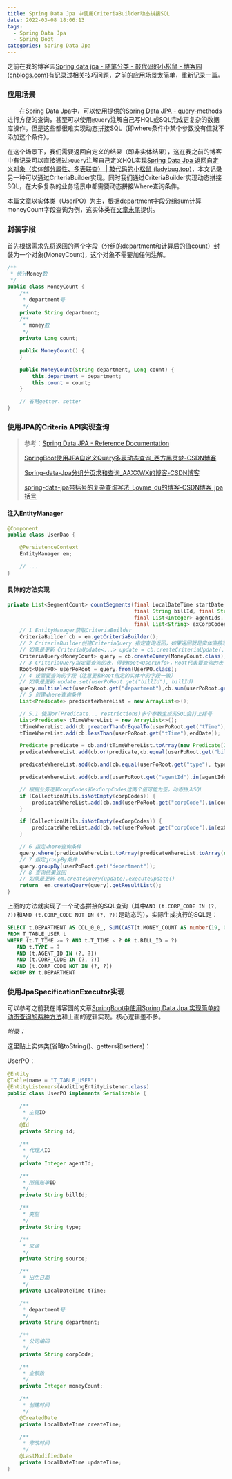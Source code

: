 ```yaml
---
title: Spring Data Jpa 中使用CriteriaBuilder动态拼接SQL
date: 2022-03-08 18:06:13
tags:
  - Spring Data Jpa
  - Spring Boot
categories: Spring Data Jpa
---
```


之前在我的博客园[Spring data jpa - 随笔分类 - 敲代码的小松鼠 - 博客园 (cnblogs.com)](https://www.cnblogs.com/hyyq/category/1015791.html)有记录过相关技巧问题，之前的应用场景太简单，重新记录一篇。

### 应用场景

&emsp;&emsp;在Spring Data Jpa中，可以使用提供的[Spring Data JPA - query-methods](https://docs.spring.io/spring-data/jpa/docs/current/reference/html/#jpa.query-methods)进行方便的查询，甚至可以使用`@Query`注解自己写HQL或SQL完成更复杂的数据库操作。但是这些都很难实现动态拼接SQL（即where条件中某个参数没有值就不添加这个条件）。<!--more-->

在这个场景下，我们需要返回自定义的结果（即非实体结果），这在我之前的博客中有记录可以直接通过`@Query`注解自己定义HQL实现[Spring Data Jpa 返回自定义对象（实体部分属性、多表联查） | 敲代码的小松鼠 (ladybug.top)](https://ladybug.top/Spring/spring-data-jpa-return-custom-objects.html)，本文记录另一种可以通过CriteriaBuilder实现。同时我们通过CriteriaBuilder实现动态拼接SQL，在大多复杂的业务场景中都需要动态拼接Where查询条件。

本篇文章以实体类（UserPO）为主，根据department字段分组sum计算moneyCount字段查询为例，这实体类在<a href="#end">文章末尾</a>提供。

### 封装字段

首先根据需求先将返回的两个字段（分组的department和计算后的值count）封装为一个对象(MoneyCount)，这个对象不需要加任何注解。

```java
/**
 * 统计Money数
 */
public class MoneyCount {
    /**
     * department号
     */
    private String department;
    /**
     * money数
     */
    private Long count;

    public MoneyCount() {
    }

    public MoneyCount(String department, Long count) {
        this.department = department;
        this.count = count;
    }

    // 省略getter、setter
}
```

### 使用JPA的Criteria API实现查询

> 参考：[Spring Data JPA - Reference Documentation](https://docs.spring.io/spring-data/jpa/docs/current/reference/html/#specifications)
>
> [SpringBoot使用JPA自定义Query多表动态查询_西方黑灵梦-CSDN博客](https://blog.csdn.net/BlackReimu/article/details/113263559)
>
> [Spring-data-Jpa分组分页求和查询_AAXXWX的博客-CSDN博客](https://blog.csdn.net/AAXXWX/article/details/120193758)
>
> [spring-data-jpa带括号的复杂查询写法_Lovme_du的博客-CSDN博客_jpa 括号](https://blog.csdn.net/qq_35719898/article/details/103630769)

#### 注入EntityManager

```java
@Component
public class UserDao {

    @PersistenceContext
    EntityManager em;
    
    // ...
}    
```

#### 具体的方法实现

```java
private List<SegmentCount> countSegments(final LocalDateTime startDate, final LocalDateTime endDate,
                                         final String billId, final String type,
                                         final List<Integer> agentIds, final List<String> corpCodes,
                                         final List<String> exCorpCodes){
    // 1 EntityManager获取CriteriaBuilder
    CriteriaBuilder cb = em.getCriteriaBuilder();
    // 2 CriteriaBuilder创建CriteriaQuery 指定查询返回，如果返回就是实体直接写实体.class
    // 如果是更新 CriteriaUpdate<...> update = cb.createCriteriaUpdate(...class)
    CriteriaQuery<MoneyCount> query = cb.createQuery(MoneyCount.class);
    // 3 CriteriaQuery指定要查询的表，得到Root<UserInfo>，Root代表要查询的表
    Root<UserPO> userPoRoot = query.from(UserPO.class);
    // 4 设置要查询的字段（注意要和Root指定的实体中的字段一致）
    // 如果是更新 update.set(userPoRoot.get("billId"), billId)
    query.multiselect(userPoRoot.get("department"),cb.sum(userPoRoot.get("moneyCount").as(Long.class)));
    // 5 创建where查询条件
    List<Predicate> predicateWhereList = new ArrayList<>();

    // 5.1 使用or(Predicate... restrictions)多个参数生成的SQL会打上括号
    List<Predicate> tTimeWhereList = new ArrayList<>();
    tTimeWhereList.add(cb.greaterThanOrEqualTo(userPoRoot.get("tTime"),startDate));
    tTimeWhereList.add(cb.lessThan(userPoRoot.get("tTime"),endDate));

    Predicate predicate = cb.and(tTimeWhereList.toArray(new Predicate[2]));
    predicateWhereList.add(cb.or(predicate,cb.equal(userPoRoot.get("billId"),billId)));

    predicateWhereList.add(cb.and(cb.equal(userPoRoot.get("type"), type)));

    predicateWhereList.add(cb.and(userPoRoot.get("agentId").in(agentIds)));

    // 根据业务逻辑corpCodes和exCorpCodes这两个值可能为空，动态拼入SQL
    if (CollectionUtils.isNotEmpty(corpCodes)) {
        predicateWhereList.add(cb.and(userPoRoot.get("corpCode").in(corpCodes)));
    }

    if (CollectionUtils.isNotEmpty(exCorpCodes)) {
        predicateWhereList.add(cb.not(userPoRoot.get("corpCode").in(exCorpCodes)));
    }

    // 6 指定where查询条件
    query.where(predicateWhereList.toArray(predicateWhereList.toArray(new Predicate[predicateWhereList.size()])) );
    // 7 指定groupBy条件
    query.groupBy(userPoRoot.get("department"));
    // 8 查询结果返回
    // 如果是更新 em.createQuery(update).executeUpdate()
    return  em.createQuery(query).getResultList();
}
```

上面的方法就实现了一个动态拼接的SQL查询（其中`AND (t.CORP_CODE IN (?, ?))`和`AND (t.CORP_CODE NOT IN (?, ?))`是动态的），实际生成执行的SQL是：

```sql
SELECT t.DEPARTMENT AS COL_0_0_, SUM(CAST(t.MONEY_COUNT AS number(19, 0))) AS COL_1_0_
FROM T_TABLE_USER t
WHERE (t.T_TIME >= ? AND t.T_TIME < ? OR t.BILL_ID = ?)
   AND t.TYPE = ?
   AND (t.AGENT_ID IN (?, ?))
   AND (t.CORP_CODE IN (?, ?))
   AND (t.CORP_CODE NOT IN (?, ?))
 GROUP BY t.DEPARTMENT
```

### 使用JpaSpecificationExecutor实现

可以参考之前我在博客园的文章[SpringBoot中使用Spring Data Jpa 实现简单的动态查询的两种方法](https://www.cnblogs.com/hyyq/p/6986797.html)和上面的逻辑实现。核心逻辑差不多。



<i id="end">附录：</i>

这里贴上实体类(省略toString()、getters和setters)：

UserPO：

```java
@Entity
@Table(name = "T_TABLE_USER")
@EntityListeners(AuditingEntityListener.class)
public class UserPO implements Serializable {

    /**
     * 主键ID
     */
    @Id
    private String id;

    /**
     * 代理人ID
     */
    private Integer agentId;

    /**
     * 所属账单ID
     */
    private String billId;

    /**
     * 类型
     */
    private String type;

    /**
     * 来源
     */
    private String source;

    /**
     * 出生日期
     */
    private LocalDateTime tTime;

    /**
     * department号
     */
    private String department;

    /**
     * 公司编码
     */
    private String corpCode;

    /**
     * 金额数
     */
    private Integer moneyCount;

    /**
     * 创建时间
     */
    @CreatedDate
    private LocalDateTime createTime;

    /**
     * 修改时间
     */
    @LastModifiedDate
    private LocalDateTime updateTime;
}
```

